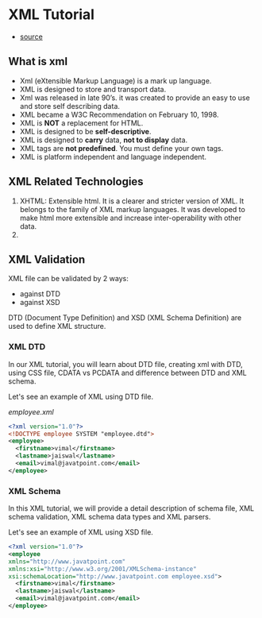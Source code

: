 # XML Tutorial

- [source](https://www.javatpoint.com/xml-tutorial)

## What is xml

- Xml (eXtensible Markup Language) is a mark up language.
- XML is designed to store and transport data.
- Xml was released in late 90’s. it was created to provide an easy to use and store self describing data.
- XML became a W3C Recommendation on February 10, 1998.
- XML is **NOT** a replacement for HTML.
- XML is designed to be **self-descriptive**.
- XML is designed to **carry** data, **not to display** data.
- XML tags are **not predefined**. You must define your own tags.
- XML is platform independent and language independent.

## XML Related Technologies

1. XHTML: Extensible html. It is a clearer and stricter version of XML. It belongs to the family of XML markup languages. It was developed to make html more extensible and increase inter-operability with other data.
2. 

## XML Validation

XML file can be validated by 2 ways:

- against DTD
- against XSD

DTD (Document Type Definition) and XSD (XML Schema Definition) are used to define XML structure.

### XML DTD

In our XML tutorial, you will learn about DTD file, creating xml with DTD, using CSS file, CDATA vs PCDATA and difference between DTD and XML schema.

Let's see an example of XML using DTD file.

*employee.xml*

```xml
<?xml version="1.0"?>  
<!DOCTYPE employee SYSTEM "employee.dtd">  
<employee>  
  <firstname>vimal</firstname>  
  <lastname>jaiswal</lastname>  
  <email>vimal@javatpoint.com</email>  
</employee>   
```
### XML Schema

In this XML tutorial, we will provide a detail description of schema file, XML schema validation, XML schema data types and XML parsers.

Let's see an example of XML using XSD file.

```xml
<?xml version="1.0"?>  
<employee  
xmlns="http://www.javatpoint.com"  
xmlns:xsi="http://www.w3.org/2001/XMLSchema-instance"  
xsi:schemaLocation="http://www.javatpoint.com employee.xsd">  
  <firstname>vimal</firstname>  
  <lastname>jaiswal</lastname>  
  <email>vimal@javatpoint.com</email>  
</employee>  
```
